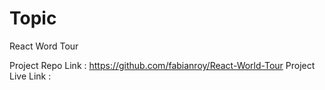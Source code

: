 # Topic 
React Word Tour

Project Repo Link : https://github.com/fabianroy/React-World-Tour
Project Live Link : 
